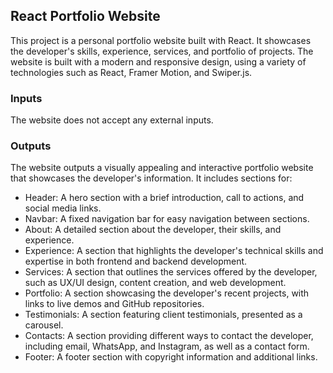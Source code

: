 ## React Portfolio Website

This project is a personal portfolio website built with React. It showcases the developer's skills, experience, services, and portfolio of projects. The website is built with a modern and responsive design, using a variety of technologies such as React, Framer Motion, and Swiper.js.

### Inputs

The website does not accept any external inputs.

### Outputs

The website outputs a visually appealing and interactive portfolio website that showcases the developer's information. It includes sections for:

*   Header: A hero section with a brief introduction, call to actions, and social media links.
*   Navbar: A fixed navigation bar for easy navigation between sections.
*   About: A detailed section about the developer, their skills, and experience.
*   Experience: A section that highlights the developer's technical skills and expertise in both frontend and backend development.
*   Services: A section that outlines the services offered by the developer, such as UX/UI design, content creation, and web development.
*   Portfolio: A section showcasing the developer's recent projects, with links to live demos and GitHub repositories.
*   Testimonials: A section featuring client testimonials, presented as a carousel.
*   Contacts: A section providing different ways to contact the developer, including email, WhatsApp, and Instagram, as well as a contact form.
*   Footer: A footer section with copyright information and additional links.